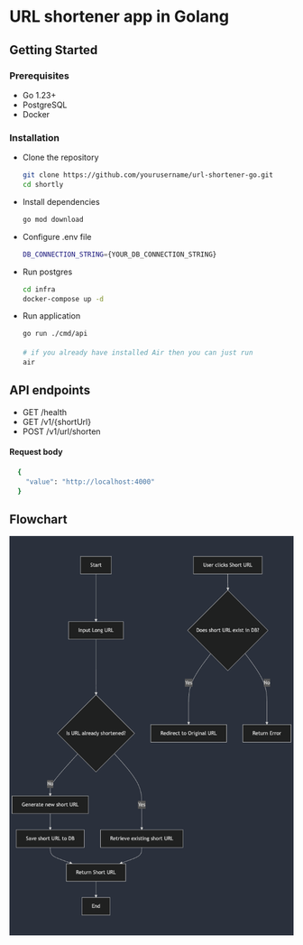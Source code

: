# URL shortener app in Golang

## Getting Started

### Prerequisites

- Go 1.23+
- PostgreSQL
- Docker

### Installation

- Clone the repository
  ```sh
  git clone https://github.com/yourusername/url-shortener-go.git
  cd shortly
  ```
- Install dependencies
  ```sh
  go mod download
  ```
- Configure .env file
  ```sh
  DB_CONNECTION_STRING={YOUR_DB_CONNECTION_STRING}
  ```
- Run postgres
  ```sh
  cd infra
  docker-compose up -d
  ```
- Run application

  ```sh
  go run ./cmd/api

  # if you already have installed Air then you can just run
  air
  ```

## API endpoints

- GET /health
- GET /v1/{shortUrl}
- POST /v1/url/shorten

#### Request body

```sh
  {
    "value": "http://localhost:4000"
  }
```

## Flowchart

![Flowchart](img/shortly_flowchart.png)
